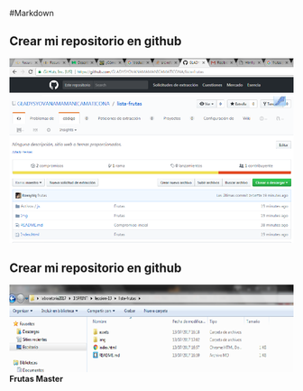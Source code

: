 #Markdown
## Crear mi repositorio en github
![Alt-Text](img/1.png)
## Crear mi repositorio en github
![Alt-Text](img/2.png)
**Frutas Master**